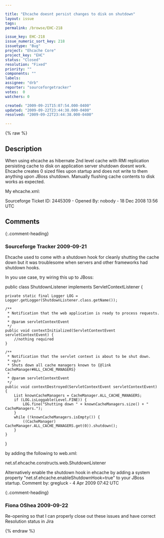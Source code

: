 ```yaml
---

title: "Ehcache doesnt persist changes to disk on shutdown"
layout: issue
tags: 
permalink: /browse/EHC-218

issue_key: EHC-218
issue_numeric_sort_key: 218
issuetype: "Bug"
project: "Ehcache Core"
project_key: "EHC"
status: "Closed"
resolution: "Fixed"
priority: ""
components: ""
labels: 
assignee: "drb"
reporter: "sourceforgetracker"
votes:  0
watchers: 0

created: "2009-09-21T15:07:54.000-0400"
updated: "2009-09-22T23:44:38.000-0400"
resolved: "2009-09-22T23:44:38.000-0400"

---
```




{% raw %}



## Description

<div markdown="1" class="description">

When using ehcache  as hibernate 2nd level cache with RMI replication persisting cache to disk on application server shutdown doesnt work. Ehcache creates 0 sized files upon startup and does not write to them anything upon JBoss shutdown. Manually flushing cache contents to disk works as expected.

My ehcache.xml:

<?xml version="1.0" encoding="UTF-8"?>
<ehcache xmlns:xsi="http://www.w3.org/2001/XMLSchema-instance"
 xsi:noNamespaceSchemaLocation="ehcache.xsd">
 
 <diskStore path="ehcache.disk.store.dir"/>
 <cacheManagerPeerProviderFactory
  class="net.sf.ehcache.distribution.RMICacheManagerPeerProviderFactory"
  properties="peerDiscovery=automatic, multicastGroupAddress=239.192.0.54,
  multicastGroupPort=4446, timeToLive=1"/>
 <cacheManagerPeerListenerFactory
  class="net.sf.ehcache.distribution.RMICacheManagerPeerListenerFactory"
  properties="port=40001, socketTimeoutMillis=15000"/>
 
 <defaultCache
  maxElementsInMemory="100"
  timeToIdleSeconds="0"
  timeToLiveSeconds="0"
  overflowToDisk="false"
  memoryStoreEvictionPolicy="LRU"/>
  
 <cache name="testcache.test"
  maxElementsInMemory="30000"
  timeToIdleSeconds="0"
  timeToLiveSeconds="0"
  memoryStoreEvictionPolicy="LRU"
  diskPersistent="true"
  overflowToDisk="false">
  <cacheEventListenerFactory
            class="net.sf.ehcache.distribution.RMICacheReplicatorFactory"
            properties="replicateAsynchronously=false, replicatePuts=true, replicateUpdates=true,
            replicateUpdatesViaCopy=true, replicateRemovals=true "/>
    </cache>
</ehcache>
Sourceforge Ticket ID: 2445309 - Opened By: nobody - 18 Dec 2008 13:56 UTC

</div>

## Comments


{:.comment-heading}
### **Sourceforge Tracker** <span class="date">2009-09-21</span>

<div markdown="1" class="comment">

Ehcache used to come with a shutdown hook for cleanly shutting the cache down but it was troublesome when servers and other frameworks had shutdown hooks.

In you use case, try wiring this up to JBoss:

public class ShutdownListener implements ServletContextListener \{

    private static final Logger LOG = Logger.getLogger(ShutdownListener.class.getName());

    /**
     * Notification that the web application is ready to process requests.
     *
     * @param servletContextEvent
     */
    public void contextInitialized(ServletContextEvent servletContextEvent) {
        //nothing required
    }

    /**
     * Notification that the servlet context is about to be shut down.
     * <p/>
     * Shuts down all cache managers known to {@link CacheManager#ALL_CACHE_MANAGERS}
     *
     * @param servletContextEvent
     */
    public void contextDestroyed(ServletContextEvent servletContextEvent) {
        List knownCacheManagers = CacheManager.ALL_CACHE_MANAGERS;
        if (LOG.isLoggable(Level.FINE)) {
            LOG.fine("Shutting down " + knownCacheManagers.size() + " CacheManagers.");
        }
        while (!knownCacheManagers.isEmpty()) {
            ((CacheManager) CacheManager.ALL_CACHE_MANAGERS.get(0)).shutdown();
        }
    }
\}

by adding the following to web.xml:

 <listener>
      <listener-class>net.sf.ehcache.constructs.web.ShutdownListener</listener-class>
</listener>


Alternatively enable the shutdown hook in ehcache by adding a system property "net.sf.ehcache.enableShutdownHook=true" to your JBoss startup. 
Comment by: gregluck - 4 Apr 2009 07:42 UTC

</div>


{:.comment-heading}
### **Fiona OShea** <span class="date">2009-09-22</span>

<div markdown="1" class="comment">

Re-opening so that I can properly close out these issues and have correct Resolution status in Jira

</div>



{% endraw %}

